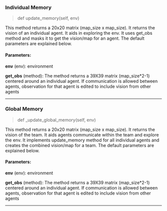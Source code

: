 ### Individual Memory 
>def update_memory(self, env)

This method returns a 20x20 matrix (map_size x map_size). It returns the vision of an individual agent. It aids in exploring the env.
It uses get_obs method and masks it to get the vision/map for an agent. 
The default parameters are explained below.

#### Parameters:
**env** (env): environment

**get_obs** (method): The method returns a 39X39 matrix (map_size*2-1) centered around an individual agent.
If communication is allowed between agents, 
observation for that agent is edited to include vision from other agents 

---

### Global Memory 
>def _update_global_memory(self, env)

This method returns a 20x20 matrix (map_size x map_size). It returns the vision of the team. 
It aids agents communicate within the team and explore the env.
It implements update_memory method for all individual agents and creates the combined vision/map for a team. 
The default parameters are explained below.

#### Parameters:
**env** (env): environment

**get_obs** (method): The method returns a 39X39 matrix (map_size*2-1) centered around an individual agent.
If communication is allowed between agents, 
observation for that agent is edited to include vision from other agents

---
